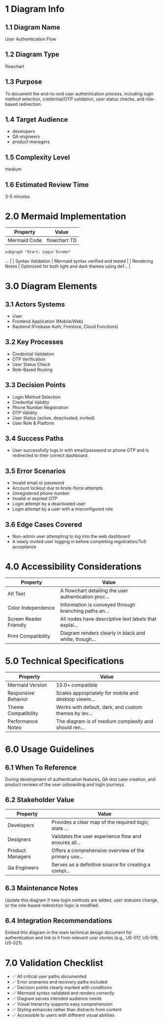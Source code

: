 # 1 Diagram Info

## 1.1 Diagram Name

User Authentication Flow

## 1.2 Diagram Type

flowchart

## 1.3 Purpose

To document the end-to-end user authentication process, including login method selection, credential/OTP validation, user status checks, and role-based redirection.

## 1.4 Target Audience

- developers
- QA engineers
- product managers

## 1.5 Complexity Level

medium

## 1.6 Estimated Review Time

3-5 minutes

# 2.0 Mermaid Implementation

| Property | Value |
|----------|-------|
| Mermaid Code | flowchart TD
    subgraph "Start: Login Screen"
  ... |
| Syntax Validation | Mermaid syntax verified and tested |
| Rendering Notes | Optimized for both light and dark themes using def... |

# 3.0 Diagram Elements

## 3.1 Actors Systems

- User
- Frontend Application (Mobile/Web)
- Backend (Firebase Auth, Firestore, Cloud Functions)

## 3.2 Key Processes

- Credential Validation
- OTP Verification
- User Status Check
- Role-Based Routing

## 3.3 Decision Points

- Login Method Selection
- Credential Validity
- Phone Number Registration
- OTP Validity
- User Status (active, deactivated, invited)
- User Role & Platform

## 3.4 Success Paths

- User successfully logs in with email/password or phone OTP and is redirected to their correct dashboard.

## 3.5 Error Scenarios

- Invalid email or password
- Account lockout due to brute-force attempts
- Unregistered phone number
- Invalid or expired OTP
- Login attempt by a deactivated user
- Login attempt by a user with a misconfigured role

## 3.6 Edge Cases Covered

- Non-admin user attempting to log into the web dashboard
- A newly invited user logging in before completing registration/ToS acceptance

# 4.0 Accessibility Considerations

| Property | Value |
|----------|-------|
| Alt Text | A flowchart detailing the user authentication proc... |
| Color Independence | Information is conveyed through branching paths an... |
| Screen Reader Friendly | All nodes have descriptive text labels that explai... |
| Print Compatibility | Diagram renders clearly in black and white, though... |

# 5.0 Technical Specifications

| Property | Value |
|----------|-------|
| Mermaid Version | 10.0+ compatible |
| Responsive Behavior | Scales appropriately for mobile and desktop viewin... |
| Theme Compatibility | Works with default, dark, and custom themes by lev... |
| Performance Notes | The diagram is of medium complexity and should ren... |

# 6.0 Usage Guidelines

## 6.1 When To Reference

During development of authentication features, QA test case creation, and product reviews of the user onboarding and login journeys.

## 6.2 Stakeholder Value

| Property | Value |
|----------|-------|
| Developers | Provides a clear map of the required logic, state ... |
| Designers | Validates the user experience flow and ensures all... |
| Product Managers | Offers a comprehensive overview of the primary use... |
| Qa Engineers | Serves as a definitive source for creating a compl... |

## 6.3 Maintenance Notes

Update this diagram if new login methods are added, user statuses change, or the role-based redirection logic is modified.

## 6.4 Integration Recommendations

Embed this diagram in the main technical design document for authentication and link to it from relevant user stories (e.g., US-017, US-018, US-021).

# 7.0 Validation Checklist

- ✅ All critical user paths documented
- ✅ Error scenarios and recovery paths included
- ✅ Decision points clearly marked with conditions
- ✅ Mermaid syntax validated and renders correctly
- ✅ Diagram serves intended audience needs
- ✅ Visual hierarchy supports easy comprehension
- ✅ Styling enhances rather than distracts from content
- ✅ Accessible to users with different visual abilities

